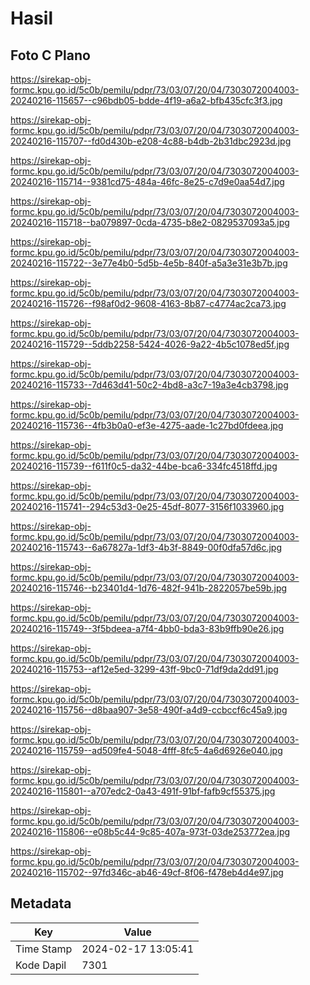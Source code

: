 # Hasil

## Foto C Plano

https://sirekap-obj-formc.kpu.go.id/5c0b/pemilu/pdpr/73/03/07/20/04/7303072004003-20240216-115657--c96bdb05-bdde-4f19-a6a2-bfb435cfc3f3.jpg

https://sirekap-obj-formc.kpu.go.id/5c0b/pemilu/pdpr/73/03/07/20/04/7303072004003-20240216-115707--fd0d430b-e208-4c88-b4db-2b31dbc2923d.jpg

https://sirekap-obj-formc.kpu.go.id/5c0b/pemilu/pdpr/73/03/07/20/04/7303072004003-20240216-115714--9381cd75-484a-46fc-8e25-c7d9e0aa54d7.jpg

https://sirekap-obj-formc.kpu.go.id/5c0b/pemilu/pdpr/73/03/07/20/04/7303072004003-20240216-115718--ba079897-0cda-4735-b8e2-0829537093a5.jpg

https://sirekap-obj-formc.kpu.go.id/5c0b/pemilu/pdpr/73/03/07/20/04/7303072004003-20240216-115722--3e77e4b0-5d5b-4e5b-840f-a5a3e31e3b7b.jpg

https://sirekap-obj-formc.kpu.go.id/5c0b/pemilu/pdpr/73/03/07/20/04/7303072004003-20240216-115726--f98af0d2-9608-4163-8b87-c4774ac2ca73.jpg

https://sirekap-obj-formc.kpu.go.id/5c0b/pemilu/pdpr/73/03/07/20/04/7303072004003-20240216-115729--5ddb2258-5424-4026-9a22-4b5c1078ed5f.jpg

https://sirekap-obj-formc.kpu.go.id/5c0b/pemilu/pdpr/73/03/07/20/04/7303072004003-20240216-115733--7d463d41-50c2-4bd8-a3c7-19a3e4cb3798.jpg

https://sirekap-obj-formc.kpu.go.id/5c0b/pemilu/pdpr/73/03/07/20/04/7303072004003-20240216-115736--4fb3b0a0-ef3e-4275-aade-1c27bd0fdeea.jpg

https://sirekap-obj-formc.kpu.go.id/5c0b/pemilu/pdpr/73/03/07/20/04/7303072004003-20240216-115739--f611f0c5-da32-44be-bca6-334fc4518ffd.jpg

https://sirekap-obj-formc.kpu.go.id/5c0b/pemilu/pdpr/73/03/07/20/04/7303072004003-20240216-115741--294c53d3-0e25-45df-8077-3156f1033960.jpg

https://sirekap-obj-formc.kpu.go.id/5c0b/pemilu/pdpr/73/03/07/20/04/7303072004003-20240216-115743--6a67827a-1df3-4b3f-8849-00f0dfa57d6c.jpg

https://sirekap-obj-formc.kpu.go.id/5c0b/pemilu/pdpr/73/03/07/20/04/7303072004003-20240216-115746--b23401d4-1d76-482f-941b-2822057be59b.jpg

https://sirekap-obj-formc.kpu.go.id/5c0b/pemilu/pdpr/73/03/07/20/04/7303072004003-20240216-115749--3f5bdeea-a7f4-4bb0-bda3-83b9ffb90e26.jpg

https://sirekap-obj-formc.kpu.go.id/5c0b/pemilu/pdpr/73/03/07/20/04/7303072004003-20240216-115753--af12e5ed-3299-43ff-9bc0-71df9da2dd91.jpg

https://sirekap-obj-formc.kpu.go.id/5c0b/pemilu/pdpr/73/03/07/20/04/7303072004003-20240216-115756--d8baa907-3e58-490f-a4d9-ccbccf6c45a9.jpg

https://sirekap-obj-formc.kpu.go.id/5c0b/pemilu/pdpr/73/03/07/20/04/7303072004003-20240216-115759--ad509fe4-5048-4fff-8fc5-4a6d6926e040.jpg

https://sirekap-obj-formc.kpu.go.id/5c0b/pemilu/pdpr/73/03/07/20/04/7303072004003-20240216-115801--a707edc2-0a43-491f-91bf-fafb9cf55375.jpg

https://sirekap-obj-formc.kpu.go.id/5c0b/pemilu/pdpr/73/03/07/20/04/7303072004003-20240216-115806--e08b5c44-9c85-407a-973f-03de253772ea.jpg

https://sirekap-obj-formc.kpu.go.id/5c0b/pemilu/pdpr/73/03/07/20/04/7303072004003-20240216-115702--97fd346c-ab46-49cf-8f06-f478eb4d4e97.jpg


## Metadata

| Key        | Value               |
| ---------- | ------------------- |
| Time Stamp | 2024-02-17 13:05:41 |
| Kode Dapil | 7301                |



